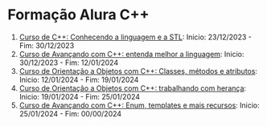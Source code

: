 # Formação Alura C++

1. [Curso de C++: Conhecendo a linguagem e a STL](https://cursos.alura.com.br/course/cpp-introducao-a-linguagem): Inicio: 23/12/2023 - Fim: 30/12/2023
2. [Curso de Avançando com C++: entenda melhor a linguagem](https://cursos.alura.com.br/course/c-plus-plus-avancando-linguagem): Inicio: 30/12/2023 - Fim: 12/01/2024
3. [Curso de Orientação a Objetos com C++: Classes, métodos e atributos](https://cursos.alura.com.br/course/c-plus-plus-orientacao-objetos-classes-metodos-atributos): Inicio: 12/01/2024 - Fim: 19/01/2024
4. [Curso de Orientação a Objetos com C++: trabalhando com herança](https://cursos.alura.com.br/course/c-plus-plus-orientacao-objetos-heranca): Inicio: 19/01/2024 - Fim: 25/01/2024
5. [Curso de Avançando com C++: Enum, templates e mais recursos](https://cursos.alura.com.br/course/c-plus-plus-enum-templates-recursos): Inicio: 25/01/2024 - Fim: 00/00/2024
